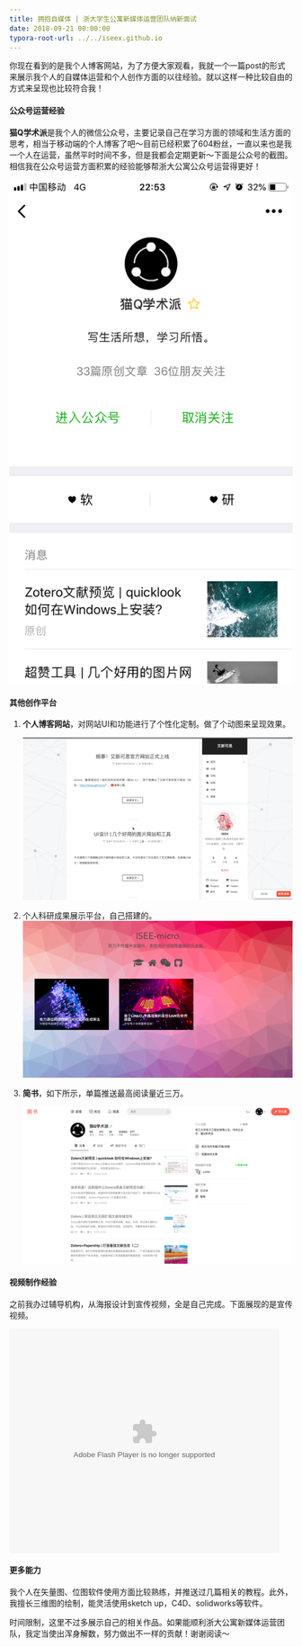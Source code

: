 ```yaml
---
title: 拥抱自媒体 | 浙大学生公寓新媒体运营团队纳新面试
date: 2018-09-21 00:00:00
typora-root-url: ../../iseex.github.io
---
```


你现在看到的是我个人博客网站，为了方便大家观看，我就一个一篇post的形式来展示我个人的自媒体运营和个人创作方面的以往经验。就以这样一种比较自由的方式来呈现也比较符合我！

#### 公众号运营经验

**猫Q学术派**是我个人的微信公众号，主要记录自己在学习方面的领域和生活方面的思考，相当于移动端的个人博客了吧～目前已经积累了604粉丝，一直以来也是我一个人在运营，虽然平时时间不多，但是我都会定期更新～下面是公众号的截图。相信我在公众号运营方面积累的经验能够帮浙大公寓公众号运营得更好！

![](/assets/images/posts/interview/catq.jpg)

#### 其他创作平台

1. **个人博客网站**，对网站UI和功能进行了个性化定制。做了个动图来呈现效果。

   ![](/assets/images/posts/interview/ISEEX-gif.gif)

2. 个人科研成果展示平台，自己搭建的。
   ![](/assets/images/posts/interview/research.png)

3. **简书**，如下所示，单篇推送最高阅读量近三万。

   ![](/assets/images/posts/interview/jianshu.png)

#### 视频制作经验

之前我办过辅导机构，从海报设计到宣传视频，全是自己完成。下面展现的是宣传视频。

<embed src="https://imgcache.qq.com/tencentvideo_v1/playerv3/TPout.swf?max_age=86400&v=20161117&vid=c0502jruy2d&auto=0" allowFullScreen="true" quality="high" width="480" height="400" align="middle" allowScriptAccess="always" type="application/x-shockwave-flash"></embed>

#### 更多能力

我个人在矢量图、位图软件使用方面比较熟练，并推送过几篇相关的教程。此外，我擅长三维图的绘制，能灵活使用sketch up，C4D、solidworks等软件。

时间限制，这里不过多展示自己的相关作品。如果能顺利浙大公寓新媒体运营团队，我定当使出浑身解数，努力做出不一样的贡献！谢谢阅读～